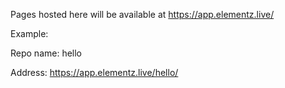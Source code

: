 Pages hosted here will be available at https://app.elementz.live/

Example:

Repo name: hello

Address: https://app.elementz.live/hello/
